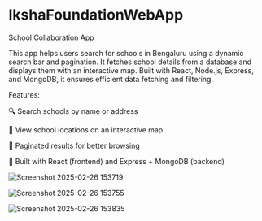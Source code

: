 # IkshaFoundationWebApp

School Collaboration App

This app helps users search for schools in Bengaluru using a dynamic search bar and pagination. It fetches school details from a database and displays them with an interactive map. Built with React, Node.js, Express, and MongoDB, it ensures efficient data fetching and filtering.

Features:

🔍 Search schools by name or address

📍 View school locations on an interactive map

📄 Paginated results for better browsing

🚀 Built with React (frontend) and Express + MongoDB (backend)

![Screenshot 2025-02-26 153719](https://github.com/user-attachments/assets/15942e6a-35e0-4c3b-af6b-ed674104002d)

![Screenshot 2025-02-26 153755](https://github.com/user-attachments/assets/218ca103-63d1-4664-ba05-1b2703e7d710)

![Screenshot 2025-02-26 153835](https://github.com/user-attachments/assets/332ca4da-e6d2-4e52-bf16-2afe17eea95d)

